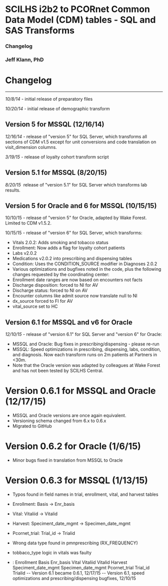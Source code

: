 # SCILHS i2b2 to PCORnet Common Data Model (CDM) tables - SQL and SAS Transforms
### Changelog
### Jeff Klann, PhD

# Changelog
---------
*10/8/14* - initial release of preparatory files

*10/20/14* - initial release of demographic transform

## Version 5 for MSSQL (12/16/14)

*12/16/14* - release of "version 5" for SQL Server, which transforms all sections of CDM v1.5 except for unit conversions and code translation on visit_dimension columns.  

*3/19/15* - release of loyalty cohort transform script

## Version 5.1 for MSSQL (8/20/15)

*8/20/15* ­ release of "version 5.1" for SQL Server which transforms lab results.

## Version 5 for Oracle and 6 for MSSQL (10/15/15)

10/10/15 - release of "version 5" for Oracle, adapted by Wake Forest. Limited to CDM v1.5.2.

10/15/15 - release of "version 6" for SQL Server, which transforms:

- Vitals 2.0.2: Adds smoking and tobacco status
- Enrollment: Now adds a flag for loyalty cohort patients
- Labs v2.0.2
- Medications v2.0.2 into prescribing and dispensing tables
- Condition: Uses the CONDITION_SOURCE modifier in Diagnoses 2.0.2
- Various optimizations and bugfixes noted in the code, plus the following changes requested by the coordinating center:
 - Enrollment date ranges are now based on encounters not facts
 - Discharge disposition: forced to NI for AV
 - Discharge status: forced to NI on AV
 - Encounter columns like admit source now translate null to NI
 - dx_source forced to FI for AV
 - vital_source set to HC

## Version 6.1 for MSSQL and v6 for Oracle

*12/10/15* - release of "version 6.1" for SQL Server and "version 6" for Oracle:

- MSSQL and Oracle: Bug fixes in prescribing/dispensing - please re-run
- MSSQL: Speed optimizations in prescribing, dispensing, labs, condition, and diagnosis. Now each transform runs on 2m patients at Partners in <30m.
- Note that the Oracle version was adapted by colleagues at Wake Forest and has not been tested by SCILHS Central.

# Version 0.6.1 for MSSQL and Oracle (12/17/15)

- MSSQL and Oracle versions are once again equivalent. 
- Versioning schema changed from 6.x to 0.6.x
- Migrated to GitHub

# Version 0.6.2 for Oracle (1/6/15)

- Minor bugs fixed in translation from MSSQL to Oracle

# Version 0.6.3 for MSSQL (1/13/15)

- Typos found in field names in trial, enrollment, vital, and harvest tables 
 - Enrollment:	Basis	-> Enr_basis
 - Vital:	Vitaliid	-> Vitalid
 - Harvest:	Speciment_date_mgmt	-> Specimen_date_mgmt
 - Pcornet_trial:	Trial_id ->	Trialid
- Wrong data type found in pmnprescribing (RX_FREQUENCY)
- tobbaco_type logic in vitals was faulty

- : Enrollment	Basis	Enr_basis
Vital	Vitaliid	Vitalid
Harvest	Speciment_date_mgmt	Specimen_date_mgmt
Pcornet_trial	Trial_id	Trialid
-- Version 6.1 became 0.6.1, 12/17/15
-- Version 6.1, speed optimizations and prescribing/dispensing bugfixes, 12/10/15
